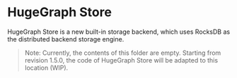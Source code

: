 # HugeGraph Store

HugeGraph Store is a new built-in storage backend, which uses RocksDB as the distributed backend storage engine.

> Note: Currently, the contents of this folder are empty. Starting from revision 1.5.0, the code of HugeGraph Store will be adapted to this location (WIP).

